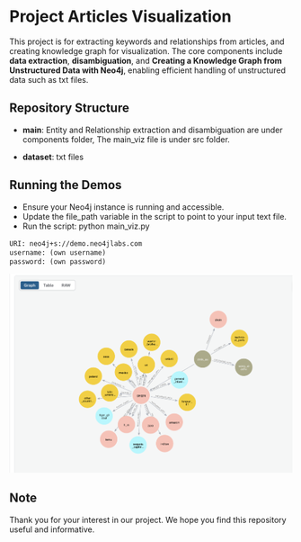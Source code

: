 # Project Articles Visualization

This project is for extracting keywords and relationships from articles, and creating knowledge graph for visualization. The core components include **data extraction**, **disambiguation**, and **Creating a Knowledge Graph from Unstructured Data with Neo4j**, enabling efficient handling of unstructured data such as txt files.

## Repository Structure

- **main**: Entity and Relationship extraction and  disambiguation are under components folder, The main_viz file is under src folder. 

- **dataset**: txt files


## Running the Demos

- Ensure your Neo4j instance is running and accessible.
- Update the file_path variable in the script to point to your input text file.
- Run the script: python main_viz.py


```
URI: neo4j+s://demo.neo4jlabs.com
username: (own username)
password: (own password)
```

![Graph schema](Graph_Schema.jpg)



## Note
Thank you for your interest in our project. We hope you find this repository useful and informative.